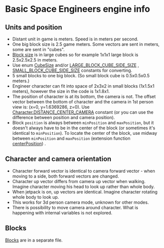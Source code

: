 # Basic Space Engineers engine info

## Units and position

- Distant unit in game is meters. Speed is in meters per second.
- One big block size is 2.5 game meters. Some vectors are sent in meters, some are sent in "cubes".
- [Block size](https://iv4xr-project.github.io/iv4xr-se-plugin/space-engineers-api/spaceEngineers.model/-block/size.html)
  is in large cubes so for example 1x1x1 large block is 2.5x2.5x2.5 in meters.
- Use
  enum [CubeSize](https://iv4xr-project.github.io/iv4xr-se-plugin/space-engineers-api/spaceEngineers.model/-cube-size/index.html)
  and/or [LARGE_BLOCK_CUBE_SIDE_SIZE](https://iv4xr-project.github.io/iv4xr-se-plugin/space-engineers-api/spaceEngineers.model/-l-a-r-g-e_-b-l-o-c-k_-c-u-b-e_-s-i-d-e_-s-i-z-e.html)
  , [SMALL_BLOCK_CUBE_SIDE_SIZE](https://iv4xr-project.github.io/iv4xr-se-plugin/space-engineers-api/spaceEngineers.model/-s-m-a-l-l_-b-l-o-c-k_-c-u-b-e_-s-i-d-e_-s-i-z-e.html)
  constants for converting.
- 5 small blocks to one big block. (So small block cube is 0.5x0.5x0.5 meters.)
- Engineer character can fit into space of 2x3x2 in small blocks (1x1.5x1 meters), however the size in the code is
  1x1.8x1.
- The position of character is at its bottom, the camera is not. The offset vector between the bottom of character and
  the camera in 1st person view is:
  (x=0, y=1.6369286, z=0).
  Use [Character.DISTANCE_CENTER_CAMERA](https://iv4xr-project.github.io/iv4xr-se-plugin/space-engineers-api/spaceEngineers.controller/-character/-companion/-d-i-s-t-a-n-c-e_-c-e-n-t-e-r_-c-a-m-e-r-a.html)
  constant (or you can use the difference between position and camera position).
- Block `position` is always between `minPosition` and `maxPosition`, but it doesn't always have to be in the center of
  the block (or sometimes it's identical to `minPosition`). To locate the center of the block, use midway
  between `minPosition` and `maxPosition` (extension
  function [centerPosition](https://iv4xr-project.github.io/iv4xr-se-plugin/space-engineers-api/spaceEngineers.model.extensions/center-position.html))
  .

## Character and camera orientation

- Character forward vector is identical to camera forward vector - when moving to a side, both forward vectors are
  changed.
- Character up vector differs from camera up vector when walking. Imagine character moving his head to look up rather
  than whole body.
- When jetpack is on, up vectors are identical. Imagine character rotating whole body to look up.
- This works for 3d person camera mode, unknown for other modes.
- There is possibility to move camera around character. What is happening with internal variables is not explored.

## Blocks

[Blocks](Blocks.MD) are in a separate file.
